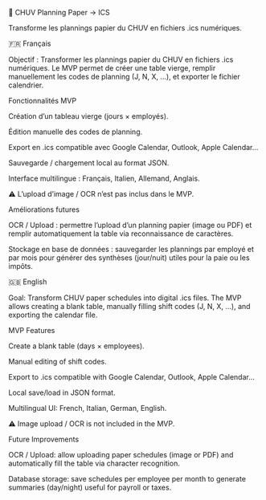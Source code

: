🏥 CHUV Planning Paper → ICS

Transforme les plannings papier du CHUV en fichiers .ics numériques.

🇫🇷 Français

Objectif :
Transformer les plannings papier du CHUV en fichiers .ics numériques.
Le MVP permet de créer une table vierge, remplir manuellement les codes de planning (J, N, X, …), et exporter le fichier calendrier.

Fonctionnalités MVP

Création d’un tableau vierge (jours × employés).

Édition manuelle des codes de planning.

Export en .ics compatible avec Google Calendar, Outlook, Apple Calendar…

Sauvegarde / chargement local au format JSON.

Interface multilingue : Français, Italien, Allemand, Anglais.

⚠️ L’upload d’image / OCR n’est pas inclus dans le MVP.

Améliorations futures

OCR / Upload : permettre l’upload d’un planning papier (image ou PDF) et remplir automatiquement la table via reconnaissance de caractères.

Stockage en base de données : sauvegarder les plannings par employé et par mois pour générer des synthèses (jour/nuit) utiles pour la paie ou les impôts.

🇬🇧 English

Goal:
Transform CHUV paper schedules into digital .ics files.
The MVP allows creating a blank table, manually filling shift codes (J, N, X, …), and exporting the calendar file.

MVP Features

Create a blank table (days × employees).

Manual editing of shift codes.

Export to .ics compatible with Google Calendar, Outlook, Apple Calendar…

Local save/load in JSON format.

Multilingual UI: French, Italian, German, English.

⚠️ Image upload / OCR is not included in the MVP.

Future Improvements

OCR / Upload: allow uploading paper schedules (image or PDF) and automatically fill the table via character recognition.

Database storage: save schedules per employee per month to generate summaries (day/night) useful for payroll or taxes.